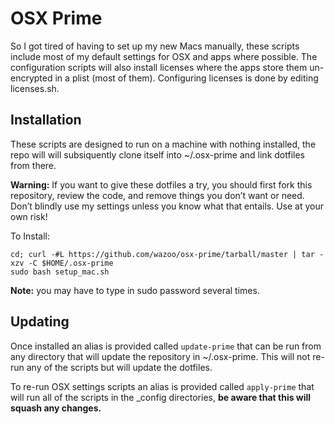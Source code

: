 # OSX Prime

So I got tired of having to set up my new Macs manually, these scripts include most of my default settings for OSX and apps where possible.  The configuration scripts will also install licenses where the apps store them un-encrypted in a plist (most of them).  Configuring licenses is done by editing licenses.sh.

## Installation

These scripts are designed to run on a machine with nothing installed, the repo will will subsiquently clone itself into ~/.osx-prime and link dotfiles from there.

**Warning:** If you want to give these dotfiles a try, you should first fork this
repository, review the code, and remove things you don’t want or need. Don’t
blindly use my settings unless you know what that entails. Use at your own risk!

To Install:

```
cd; curl -#L https://github.com/wazoo/osx-prime/tarball/master | tar -xzv -C $HOME/.osx-prime
sudo bash setup_mac.sh
```

**Note:** you may have to type in sudo password several times.

## Updating

Once installed an alias is provided called `update-prime` that can be run from any directory that will update the repository in ~/.osx-prime.  This will not re-run any of the scripts but will update the dotfiles.  

To re-run OSX settings scripts an alias is provided called `apply-prime` that will run all of the scripts in the _config directories, **be aware that this will squash any changes.**
